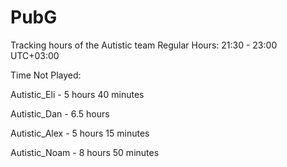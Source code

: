 # PubG
Tracking hours of the Autistic team
Regular Hours: 21:30 - 23:00 UTC+03:00

Time Not Played:

Autistic_Eli - 5 hours 40 minutes

Autistic_Dan - 6.5 hours

Autistic_Alex - 5 hours 15 minutes

Autistic_Noam - 8 hours 50 minutes

